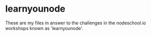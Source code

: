 # learnyounode
These are my files in answer to the challenges in the nodeschool.io workshops known as 'learnyounode'.

